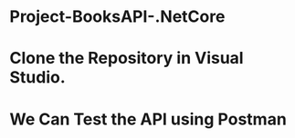 # Project-BooksAPI-.NetCore
# Clone the Repository in Visual Studio.
# We Can Test the API using Postman

